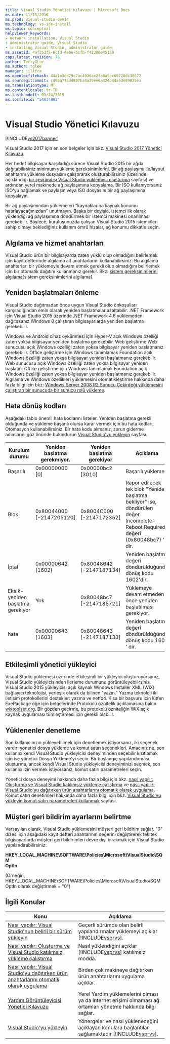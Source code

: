 ```yaml
---
title: Visual Studio Yönetici Kılavuzu | Microsoft Docs
ms.date: 11/15/2016
ms.prod: visual-studio-dev14
ms.technology: vs-ide-install
ms.topic: conceptual
helpviewer_keywords:
- network installation, Visual Studio
- administrator guide, Visual Studio
- installing Visual Studio, administrator guide
ms.assetid: 4af353f5-6cfd-4ebe-bcfb-f42306e451a0
caps.latest.revision: 76
author: TerryGLee
ms.author: tglee
manager: jillfra
ms.openlocfilehash: 44a1e3dd79c7ac4936ac2fa8a9ac69728dc38672
ms.sourcegitcommit: c496a77add807ba4a29ee6a424b44a5de89025ea
ms.translationtype: MT
ms.contentlocale: tr-TR
ms.lasthandoff: 01/24/2019
ms.locfileid: "54834883"
---
```

# <a name="visual-studio-administrator-guide"></a>Visual Studio Yönetici Kılavuzu
[!INCLUDE[vs2017banner](../includes/vs2017banner.md)]

Visual Studio 2017 için en son belgeler için bkz. [Visual Studio 2017 Yönetici Kılavuzu](/visualstudio/install/visual-studio-administrator-guide).

Her hedef bilgisayar karşıladığı sürece Visual Studio 2015 bir ağda dağıtabilirsiniz [minimum yükleme gereksinimlerini](http://www.microsoft.com/visualstudio/eng/products/2013-editions). Bir ağ paylaşımı ile/layout anahtarını yükleme dosyasını çalıştırarak oluşturabilirsiniz (üzerinde açıklandığı [bir çevrimdışı Visual Studio yüklemesi oluşturma](../install/create-an-offline-installation-of-visual-studio.md) sayfası) ve ardından yerel makinede ağ paylaşımına kopyalama. Bir ISO kullanıyorsanız ISO'yu bağlamak ve paylaşın veya ISO dosyasını bir ağ paylaşımına kopyalayın.  
  
 Bir ağ paylaşımından yüklemeleri "kaynaklarına kaynak konumu hatırlayacağınızdan" unutmayın. Başka bir deyişle, istemci ilk olarak yüklendiği ağ paylaşımına döndürmek bir istemci makinesi onarılması gerekebilir. Böylece, kuruluşunuzda çalışan Visual Studio 2015 istemcileri sahip olmayı beklediğiniz kullanım ömrü hizalar, ağ konumu dikkatle seçin.  
  
## <a name="detection-and-servicing-keys"></a>Algılama ve hizmet anahtarları  
 Visual Studio ürün bir bilgisayarda zaten yüklü olup olmadığını belirlemek için kayıt defterinde algılama alt anahtarlarını kullanabilirsiniz. Bu algılama anahtarları bir yüklemeyle devam etmek gerekli olup olmadığını belirlemek için bir otomatik dağıtım kullanmanız gerekir.  Bkz: [sistem gereksinimlerini algılama](../extensibility/internals/detecting-system-requirements.md)[sistem gereksinimlerini algılama].  
  
## <a name="avoiding-reboots"></a>Yeniden başlatmaları önleme  
 Visual Studio dağıtmadan önce uygun Visual Studio önkoşulları karşıladığından emin olarak yeniden başlatmalar azaltabilir. .NET Framework için Visual Studio 2015 üzerinde .NET Framework 4.6 yüklemeden dağıtırsanız Windows 8 çalıştıran bilgisayarlarda yeniden başlatma gerekebilir.  
  
 Windows ve Android cihaz öykünmesi için Hyper-V açık Windows özelliği zaten yoksa bilgisayar yeniden başlatma gerekebilir. Web geliştirme Web sunucusu açık Windows özelliği zaten yoksa bilgisayar yeniden başlatmanız gerekebilir. Office geliştirme için Windows tanımlamak Foundation açık Windows özelliği zaten yoksa bilgisayar yeniden başlatmanız gerekebilir. Web sunucusu açık Windows özelliği zaten yoksa bilgisayar yeniden başlatın. Office geliştirme için Windows tanımlamak Foundation açık Windows özelliği zaten yoksa bilgisayar yeniden başlatmanız gerekebilir. Algılama ve Windows özellikleri yüklemesini otomatikleştirme hakkında daha fazla bilgi için bkz: [Windows Server 2008 R2 Sunucu Çekirdeği yüklemesini çalıştıran bir sunucuda bir sunucu rolü yükleme](https://technet.microsoft.com/library/ee441260(v=ws.10).aspx).  
  
## <a name="error-return-codes"></a>Hata dönüş kodları  
 Aşağıdaki tablo önemli hata kodlarını listeler. Yeniden başlatma gerekli olduğunda ve yükleme başarılı olursa karar vermek için bu hata kodları, Otomasyon kullanabilirsiniz. Bir hata kodu alırsanız, sorun giderme adımlarını göz önünde bulundurun [Visual Studio'yu yükleyin](../install/install-visual-studio-2015.md) sayfası.  
  
|Kurulum durumu|Yeniden başlatma gerekmiyor.|Yeniden başlatma gerekiyor|Açıklama|  
|------------------|--------------------------|----------------------|-----------------|  
|Başarılı|0x00000000 [0]|0x00000bc2 [3010]|Başarılı yükleme.|  
|Blok|0x80044000 [-2147205120]|0x8004C000 [-2147172352]|Rapor edilecek tek blok "Yeniden başlatma bekliyor" ise, döndürülen değer Incomplete-Reboot Required değeri (0x80048bc7) ' dir.|  
|İptal|0x00000642 [1602]|0x80048642 [-2147187134]|Yeniden başlatma değeri döndürüldüğünde dönüş kodu 1602'dir.|  
|Eksik-yeniden başlatma gerekiyor|Yok|0x80048bc7 [-2147185721]|Yüklemeye devam etmeden önce yeniden başlatılması gerekiyor.|  
|hata|0x00000643 [1603]|0x80048643 [-2147187133]|Yeniden başlatma değeri döndürüldüğünde dönüş kodu 1603 ' dir.|  
  
## <a name="interactive-administrator-installer"></a>Etkileşimli yönetici yükleyici  
 Visual Studio yüklemesi üzerinde etkileşimli bir yükleyici oluşturuyorsanız, Visual Studio yükleyicisinden ilerleme durumunu görüntüleyebilirsiniz. Visual Studio 2015 yükleyicisi açık kaynak Windows Installer XML (WiX) bağlayıcı teknolojisi, yerleşik olarak da bilinen "yazın." Yazma teknoloji iki iletişim protokollerini destekler: yazma ve netfx4. Kısa bir başvuru için lütfen ExePackage öğe için belgelerinde Protokolü öznitelik açıklamasına bakın [wixtoolset.org](http://wixtoolset.org/). Bir gözden geçirme, bu protokolü özniteliğin WiX açık kaynak uygulaması tümleştirmesi için gerekli olabilir.  
  
## <a name="controlling-what-is-installed"></a>Yüklenenler denetleme  
 Son kullanıcınızın yükleyebilmek için denetlemek istiyorsanız, iki seçenek vardır: yönetici dosya yükleme ve komut satırı seçenekleri. Amacınız ne, son kullanıcı kendi Visual Studio yükleyicisi deneyiminden seçebilir kısıtlamak için ise yönetici Dosya Yükleme'yi seçin. Bir başlangıç yapılandırması oluşturma, ancak kendi Visual Studio yükleyicisi deneyiminizi seçmek, son kullanıcı izin vermek istiyorsanız, komut satırı parametreleri seçin.  
  
 Yönetici dosya deneyimi hakkında daha fazla bilgi için bkz. [nasıl yapılır: Oluşturma ve Visual Studio katılımsız yükleme çalıştırma](../install/how-to-create-and-run-an-unattended-installation-of-visual-studio.md) ve [nasıl yapılır: Visual Studio'yu dağıtırken ürün anahtarlarını otomatik olarak uygulama](../install/how-to-automatically-apply-product-keys-when-deploying-visual-studio.md).  Komut satırı denetimleri hakkında daha fazla bilgi için bkz. [Visual Studio'yu yükleyin komut satırı parametreleri kullanmak](../install/use-command-line-parameters-to-install-visual-studio.md) sayfası.  
  
## <a name="specifying-customer-feedback-settings"></a>Müşteri geri bildirim ayarlarını belirtme  
 Varsayılan olarak, Visual Studio yüklemesini müşteri geri bildirim sağlar. "0" dizesi için aşağıdaki kayıt defteri anahtarının değerini değiştirerek tek tek bilgisayarlarda müşteri geri bildirimleri devre dışı bırakmak için Visual Studio yapılandırabilirsiniz:  
  
 **HKEY_LOCAL_MACHINE\SOFTWARE\Policies\Microsoft\VisualStudio\SQM**  
**OptIn**  
  
 (Örneğin, HKEY_LOCAL_MACHINE\SOFTWARE\Policies\Microsoft\VisualStudio\SQM OptIn olarak değiştirmek = "0")  
  
## <a name="related-topics"></a>İlgili Konular  
  
|Konu|Açıklama|  
|-----------|-----------------|  
|[Nasıl yapılır: Visual Studio'nun belirli bir sürüm yükleyin](../install/how-to-install-a-specific-release-of-visual-studio.md)|Geçerli sürümde olan belirli yapılandırmalar yüklemeyi açıklar [!INCLUDE[vsprvs](../includes/vsprvs-md.md)].|  
|[Nasıl yapılır: Oluşturma ve Visual Studio katılımsız yükleme çalıştırma](../install/how-to-create-and-run-an-unattended-installation-of-visual-studio.md)|Nasıl yüklendiğini açıklar [!INCLUDE[vsprvs](../includes/vsprvs-md.md)] katılımsız modda.|  
|[Nasıl yapılır: Visual Studio'yu dağıtırken ürün anahtarlarını otomatik olarak uygulama](../install/how-to-automatically-apply-product-keys-when-deploying-visual-studio.md)|Birden çok makineye dağıtırken ürün anahtarlarını uygulama açıklar.|  
|[Yardım Görüntüleyicisi Yönetici Kılavuzu](../ide/help-viewer-administrator-guide.md)|Yerel Yardım yüklemelerini olması ya da internet erişimi olmaması ağ ortamları yönetme hakkında bilgi sağlar.|  
|[Visual Studio'yu yükleyin](../install/install-visual-studio-2015.md)|Yönergeler ve nasıl yükleneceğini açıklayan konulara bağlantılar sağlamaktadır [!INCLUDE[vsprvs](../includes/vsprvs-md.md)].|